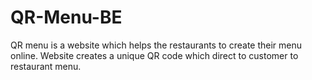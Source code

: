 # QR-Menu-BE

QR menu is a website which helps the restaurants to create their menu online. Website creates a unique QR code which direct to customer to restaurant menu. 
